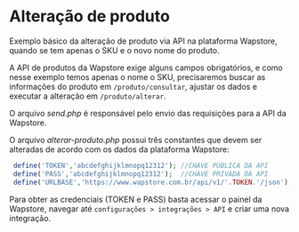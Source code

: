 # Alteração de produto

Exemplo básico da alteração de produto via API na plataforma Wapstore, quando se tem apenas o SKU e o novo nome do produto.

A API de produtos da Wapstore exige alguns campos obrigatórios, e como nesse exemplo temos apenas o nome o SKU, precisaremos buscar as informações do produto em `/produto/consultar`, ajustar os dados e executar a alteração em `/produto/alterar`.

O arquivo *send.php* é responsável pelo envio das requisições para a API da Wapstore.

O arquivo *alterar-produto.php* possui três constantes que devem ser alteradas de acordo com os dados da plataforma Wapstore:

```php
 define('TOKEN','abcdefghijklmnopq12312'); //CHAVE PÚBLICA DA API
 define('PASS','abcdefghijklmnopq12312');  //CHAVE PRIVADA DA API
 define('URLBASE','https://www.wapstore.com.br/api/v1/'.TOKEN.'/json'); //ALTERE APENAS O DOMÍNIO
```

Para obter as credenciais (TOKEN e PASS) basta acessar o painel da Wapstore, navegar até `configurações > integrações > API` e criar uma nova integração.
